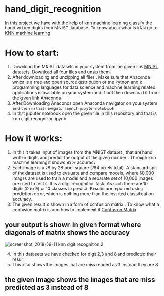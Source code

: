 # hand_digit_recognition
In this project we have with the help of knn machine learning classify the hand written digits from MNIST database.
To know about what is kNN go to [KNN machine learning](http://scikit-learn.org/stable/modules/neighbors.html)

# How to start:
1.   Download the MNIST datasets in your system from the given link [MNIST datasets](http://yann.lecun.com/exdb/mnist/). Download all four files and unzip them.
2.   After downloading and unzipping all files . Make sure that  Anaconda which is a free and open source distribution of the Python and R programming languages for data science and machine learning related applications is available on your system 
     and if not then download it from the given link [Anaconda](https://www.anaconda.com/download/#download)
3.   After Downloading Anaconda open Anaconda navigator on your system and then in that navigator launch jupyter notebook 
4.   In that juputer notebook open the given file in this repository and that is knn digit recognition.ipynb 

# How it works:

1.   In this it takes input of images from the MNIST dataset , that are hand written digits and predict the output of the given number .
     Through knn machine learning it shows 99% accuracy 
2.   Each image is a 28 by 28 pixel square (784 pixels total). A standard spit of the dataset is used to evaluate and compare models, where 60,000 images are used to train a model and a separate set of 10,000 images are used to test it.
     It is a digit recognition task. As such there are 10 digits (0 to 9) or 10 classes to predict. Results are reported using prediction error, which is nothing more than the inverted classification accuracy.
3.   The given result is shown in a form of confusion matrix . To know what a confusion matrix is and how to implement it [Confusion Matrix](http://scikit-learn.org/stable/auto_examples/model_selection/plot_confusion_matrix.html)
## your output is shown in given format where diagonals of matrix shows the accuracy
  ![screenshot_2018-09-11 knn digit recognition 2](https://user-images.githubusercontent.com/35917821/45347389-99e86b80-b5c9-11e8-9edb-b9c786ae8687.png)
  
4.   In this datasets we have checked for digit 2,3 and 8 and predicted their result
5.   This also shows the images that are miss readed as 3 instead they are 8

##  the given image shows the images that are miss predicted as 3 instead of 8 
